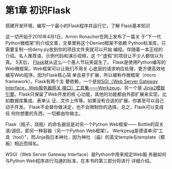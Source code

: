 # 第1章 初识Flask

搭建开发环境，编写一个最小的Flask程序并运行它，了解 Flask基本知识

这一切开始于2010年4月1日，Armin Ronacher在网上发布了一篇关 于“下一代Python微框架”的介绍文章，文章里称这个Denied框架不依赖 Python标准库，只需要复制一份deny.py放到你的项目文件夹就可以开始 编程。伴随着一本正经的介绍、名人推荐语、示例代码和演示视频，这 个“虚假”的项目让不少人都信以为真。
5天后， [Flask](http://flask.pocoo.org/)就从这么一个愚人节玩笑诞生了。
Flask是使用Python编写的Web微框架。Web框架可以让我们不用关 心底层的请求响应处理，更方便高效地编写Web程序。因为Flask核心简 单且易于扩展，所以被称作微框架（micro framework）。Flask有两个主 要依赖，一个是[WSGI（Web Server Gateway Interface，Web服务器网关 接口）工具集——Werkzeug](http://werkzeug.pocoo.org/)，另一个是 [Jinja2模板引擎](http://jinja.pocoo.org/)。Flask只保留了Web开发的核 心功能，其他的功能都由外部扩展来实现，比如数据库集成、表单认 证、文件上传等。如果没有合适的扩展，你甚至可以自己动手开发。 Flask不会替你做决定，也不会限制你的选择。总之，Flask可以变成任 何你想要的东西，一切都由你做主。

Flask（瓶子，烧瓶）的命名据说是对另一个Python Web框架—— Bottle的双关语/调侃，即另一种容器（另一个Python Web框架）。 Werkzeug是德语单词“工具（tool）”，而Jinja指日本神社，因为神社 （庙）的英文temple与template（模板）相近而得名。

WSGI（Web Server Gateway Interface）是Python中用来规定Web服 务器如何与Python Web程序进行沟通的标准，在本书的第三部分将进行 详细介绍。

